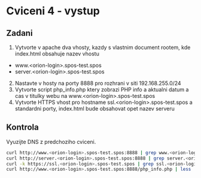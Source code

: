 # Cviceni 4 - vystup

## Zadani

1. Vytvorte v apache dva vhosty, kazdy s vlastnim document rootem, kde index.html obsahuje nazev vhostu
  * www.\<orion-login\>.spos-test.spos
  * server.\<orion-login\>.spos-test.spos
2. Nastavte v hosty na porty 8888 pro rozhrani v siti 192.168.255.0/24 
3. Vytvorte script php_info.php ktery zobrazi PHP info a aktualni datum a cas v titulky webu na www.\<orion-login\>.spos-test.spos
4. Vytvorte HTTPS vhost pro hostname ssl.\<orion-login\>.spos-test.spos a standardni porty, index.html bude obsahovat opet nazev serveru

## Kontrola

Vyuzijte DNS z predchoziho cviceni.

```bash
curl http://www.<orion-login>.spos-test.spos:8888 | grep www.<orion-login>.spos-test.spos && echo OK
curl http://server.<orion-login>.spos-test.spos:8888 | grep server.<orion-login>.spos-test.spos && echo OK
curl -k https://ssl.<orion-login>.spos-test.spos | grep ssl.<orion-login>.spos-test.spos && echo OK
curl http://www.<orion-login>.spos-test.spos:8888/php_info.php | less
```

